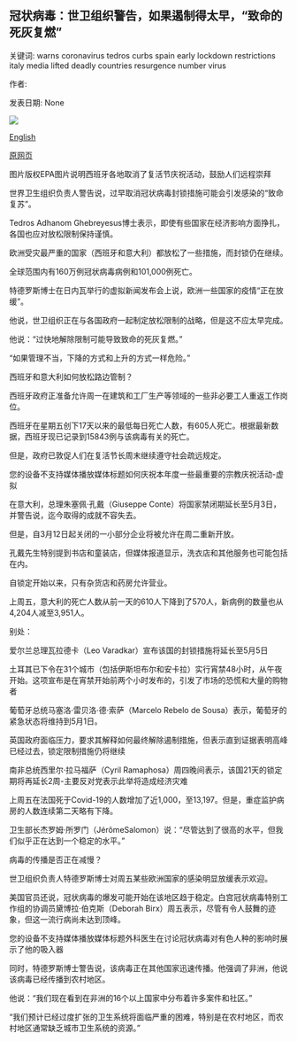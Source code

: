 ## 冠状病毒：世卫组织警告，如果遏制得太早，“致命的死灰复燃”

关键词: warns coronavirus tedros curbs spain early lockdown restrictions italy media lifted deadly countries resurgence number virus

作者: 

发表日期: None

![](https://ichef.bbci.co.uk/news/1024/branded_news/1B7B/production/_111753070_061017226-1.jpg)

[English](Coronavirus%3A%20%27Deadly%20resurgence%27%20if%20curbs%20lifted%20too%20early%2C%20WHO%20warns.md)

[原网页](https://www.bbc.com/news/world-52248516)

图片版权EPA图片说明西班牙各地取消了复活节庆祝活动，鼓励人们远程崇拜

世界卫生组织负责人警告说，过早取消冠状病毒封锁措施可能会引发感染的“致命复苏”。

Tedros Adhanom Ghebreyesus博士表示，即使有些国家在经济影响方面挣扎，各国也应对放松限制保持谨慎。

欧洲受灾最严重的国家（西班牙和意大利）都放松了一些措施，而封锁仍在继续。

全球范围内有160万例冠状病毒病例和101,000例死亡。

特德罗斯博士在日内瓦举行的虚拟新闻发布会上说，欧洲一些国家的疫情“正在放缓”。

他说，世卫组织正在与各国政府一起制定放松限制的战略，但是这不应太早完成。

他说：“过快地解除限制可能导致致命的死灰复燃。”

“如果管理不当，下降的方式和上升的方式一样危险。”

西班牙和意大利如何放松路边管制？

西班牙政府正准备允许周一在建筑和工厂生产等领域的一些非必要工人重返工作岗位。

西班牙在星期五创下17天以来的最低每日死亡人数，有605人死亡。根据最新数据，西班牙现已记录到15843例与该病毒有关的死亡。

但是，政府已敦促人们在复活节长周末继续遵守社会疏远规定。

您的设备不支持媒体播放媒体标题如何庆祝本年度一些最重要的宗教庆祝活动-虚拟

在意大利，总理朱塞佩·孔戴（Giuseppe Conte）将国家禁闭期延长至5月3日，并警告说，迄今取得的成就不容失去。

但是，自3月12日起关闭的一小部分企业将被允许在周二重新开放。

孔戴先生特别提到书店和童装店，但媒体报道显示，洗衣店和其他服务也可能包括在内。

自锁定开始以来，只有杂货店和药房允许营业。

上周五，意大利的死亡人数从前一天的610人下降到了570人，新病例的数量也从4,204人减至3,951人。

别处：

爱尔兰总理瓦拉德卡（Leo Varadkar）宣布该国的封锁措施将延长至5月5日

土耳其已下令在31个城市（包括伊斯坦布尔和安卡拉）实行宵禁48小时，从午夜开始。这项宣布是在宵禁开始前两个小时发布的，引发了市场的恐慌和大量的购物者

葡萄牙总统马塞洛·雷贝洛·德·索萨（Marcelo Rebelo de Sousa）表示，葡萄牙的紧急状态将维持到5月1日。

英国政府面临压力，要求其解释如何最终解除遏制措施，但表示直到证据表明高峰已经过去，锁定限制措施仍将继续

南非总统西里尔·拉马福萨（Cyril Ramaphosa）周四晚间表示，该国21天的锁定期将再延长2周-主要反对党表示此举将造成经济灾难

上周五在法国死于Covid-19的人数增加了近1,000，至13,197。但是，重症监护病房的人数连续第二天略有下降。

卫生部长杰罗姆·所罗门（JérômeSalomon）说：“尽管达到了很高的水平，但我们似乎正在达到一个稳定的水平。”

病毒的传播是否正在减慢？

世卫组织负责人特德罗斯博士对周五某些欧洲国家的感染明显放缓表示欢迎。

美国官员还说，冠状病毒的爆发可能开始在该地区趋于稳定。白宫冠状病毒特别工作组的协调员黛博拉·伯克斯（Deborah Birx）周五表示，尽管有令人鼓舞的迹象，但这一流行病尚未达到顶峰。

您的设备不支持媒体播放媒体标题外科医生在讨论冠状病毒对有色人种的影响时展示了他的吸入器

同时，特德罗斯博士警告说，该病毒正在其他国家迅速传播。他强调了非洲，他说该病毒已经传播到农村地区。

他说：“我们现在看到在非洲的16个以上国家中分布着许多案件和社区。”

“我们预计已经过度扩张的卫生系统将面临严重的困难，特别是在农村地区，而农村地区通常缺乏城市卫生系统的资源。”